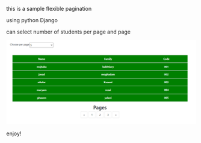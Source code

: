 
this is a sample flexible pagination 


using python Django


can select number of students per page and page



![Neutral png](/picture/sam.png) 



enjoy!

